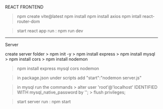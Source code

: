 REACT FRONTEND
> npm create vite@latest
> npm install
> npm install axios
> npm intall react-router-dom

> start react app run : npm run dev
------------------------------------------------------
Server

create server folder 
	> npm init -y
	> npm install express
	> npm install mysql
	> npm install cors
	> npm install nodemon  
	
	
  > npm install express mysql cors nodemon
	
  > in package.json under scripts add "start":"nodemon server.js"
	
  >in mysql run the commands 
		> alter user 'root'@'localhost' IDENTIFIED WITH mysql_native_password by '<password>';
		> flush privileges;

  > start server run : npm start
